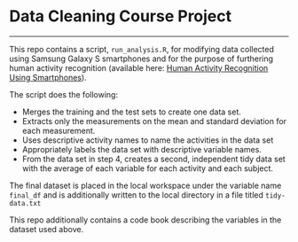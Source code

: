 # Data Cleaning Course Project
___

This repo contains a script, `run_analysis.R`, for modifying data collected using Samsung Galaxy S smartphones and for the purpose of furthering human activity recognition (available here: [Human Activity Recognition Using Smartphones](http://archive.ics.uci.edu/ml/datasets/Human+Activity+Recognition+Using+Smartphones)).

The script does the following:
* Merges the training and the test sets to create one data set.
* Extracts only the measurements on the mean and standard deviation for each measurement.
* Uses descriptive activity names to name the activities in the data set
* Appropriately labels the data set with descriptive variable names.
* From the data set in step 4, creates a second, independent tidy data set with the average of each variable for each activity and each subject.

The final dataset is placed in the local workspace under the variable name `final_df` and is additionally written to the local directory in a file titled `tidy-data.txt`

This repo additionally contains a code book describing the variables in the dataset used above.
